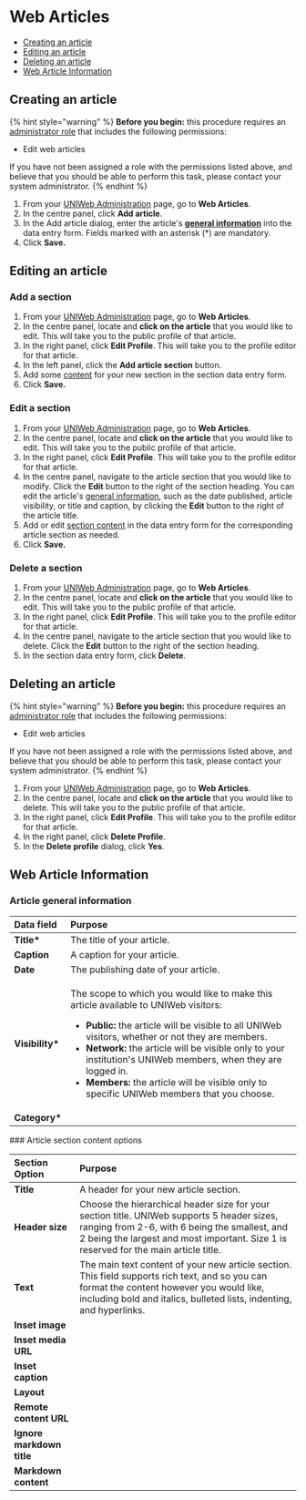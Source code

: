 # Web Articles



* [Creating an article](web-articles.md#creating-a-group)
* [Editing an article](web-articles.md#editing-a-group)
* [Deleting an article](web-articles.md)
* [Web Article Information](web-articles.md#web-article-information)

## Creating an article

{% hint style="warning" %}
**Before you begin:** this procedure requires an [administrator role](../../uniweb-accounts/access-control/managing-administrator-roles-and-permissions.md) that includes the following permissions:

* Edit web articles

If you have not been assigned a role with the permissions listed above, and believe that you should be able to perform this task, please contact your system administrator.
{% endhint %}

1. From your [UNIWeb Administration](../../introduction/navigating-uniweb.md#the-administration-page) page, go to **Web Articles**.
2. In the centre panel, click **Add article**.
3. In the Add article dialog, enter the article's [**general information**](web-articles.md#article-general-information) into the data entry form. Fields marked with an asterisk \(\*\) are mandatory.
4. Click **Save.**

## Editing an article

### Add a section

1. From your [UNIWeb Administration](../../introduction/navigating-uniweb.md#the-administration-page) page, go to **Web Articles**.
2. In the centre panel, locate and **click on the article** that you would like to edit. This will take you to the public profile of that article.
3. In the right panel, click **Edit Profile**. This will take you to the profile editor for that article.
4. In the left panel, click the **Add article section** button.
5. Add some [content](web-articles.md#article-section-content-options) for your new section in the section data entry form.
6. Click **Save.**

### Edit a section

1. From your [UNIWeb Administration](../../introduction/navigating-uniweb.md#the-administration-page) page, go to **Web Articles**.
2. In the centre panel, locate and **click on the article** that you would like to edit. This will take you to the public profile of that article.
3. In the right panel, click **Edit Profile**. This will take you to the profile editor for that article.
4. In the centre panel, navigate to the article section that you would like to modify. Click the **Edit** button to the right of the section heading. You can edit the article's [general information](../groups/groups.md#group-general-information), such as the date published, article visibility, or title and caption, by clicking the **Edit** button to the right of the article title.
5. Add or edit [section content](web-articles.md#article-section-content-options) in the data entry form for the corresponding article section as needed.
6. Click **Save.**

### Delete a section

1. From your [UNIWeb Administration](../../introduction/navigating-uniweb.md#the-administration-page) page, go to **Web Articles**.
2. In the centre panel, locate and **click on the article** that you would like to edit. This will take you to the public profile of that article.
3. In the right panel, click **Edit Profile**. This will take you to the profile editor for that article.
4. In the centre panel, navigate to the article section that you would like to delete. Click the **Edit** button to the right of the section heading.
5. In the section data entry form, click **Delete**.

## Deleting an article

{% hint style="warning" %}
**Before you begin:** this procedure requires an [administrator role](../../uniweb-accounts/access-control/managing-administrator-roles-and-permissions.md) that includes the following permissions:

* Edit web articles

If you have not been assigned a role with the permissions listed above, and believe that you should be able to perform this task, please contact your system administrator.
{% endhint %}

1. From your [UNIWeb Administration](../../introduction/navigating-uniweb.md#the-administration-page) page, go to **Web Articles**.
2. In the centre panel, locate and **click on the article** that you would like to delete. This will take you to the public profile of that article.
3. In the right panel, click **Edit Profile**. This will take you to the profile editor for that article.
4. In the right panel, click **Delete Profile**.
5. In the **Delete profile** dialog, click **Yes**.

## Web Article Information

### Article general information

<table>
  <thead>
    <tr>
      <th style="text-align:left">Data field</th>
      <th style="text-align:left">Purpose</th>
    </tr>
  </thead>
  <tbody>
    <tr>
      <td style="text-align:left"><b>Title*</b>
      </td>
      <td style="text-align:left">The title of your article.</td>
    </tr>
    <tr>
      <td style="text-align:left"><b>Caption</b>
      </td>
      <td style="text-align:left">A caption for your article.</td>
    </tr>
    <tr>
      <td style="text-align:left"><b>Date</b>
      </td>
      <td style="text-align:left">The publishing date of your article.</td>
    </tr>
    <tr>
      <td style="text-align:left"><b>Visibility*</b>
      </td>
      <td style="text-align:left">
        <p>The scope to which you would like to make this article available to UNIWeb
          visitors:</p>
        <ul>
          <li><b>Public:</b> the article will be visible to all UNIWeb visitors, whether
            or not they are members.</li>
          <li><b>Network: </b>the article will be visible only to your institution&apos;s
            UNIWeb members, when they are logged in.</li>
          <li><b>Members: </b>the article will be visible only to specific UNIWeb members
            that you choose.</li>
        </ul>
      </td>
    </tr>
    <tr>
      <td style="text-align:left"><b>Category*</b>
      </td>
      <td style="text-align:left"></td>
    </tr>
  </tbody>
</table>### Article section content options

| Section Option | Purpose |
| :--- | :--- |
| **Title** | A header for your new article section. |
| **Header size** | Choose the hierarchical header size for your section title. UNIWeb supports 5 header sizes, ranging from 2-6, with 6 being the smallest, and 2 being the largest and most important. Size 1 is reserved for the main article title. |
| **Text** | The main text content of your new article section. This field supports rich text, and so you can format the content however you would like, including bold and italics, bulleted lists, indenting, and hyperlinks. |
| **Inset image** |  |
| **Inset media URL** |  |
| **Inset caption** |  |
| **Layout** |  |
| **Remote content URL** |  |
| **Ignore markdown title** |  |
| **Markdown content** |  |




